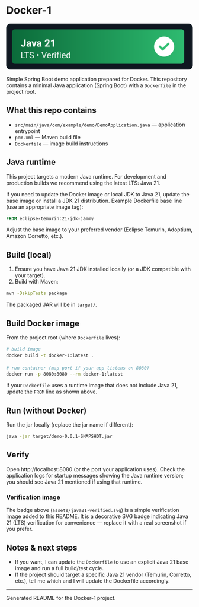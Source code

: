 # Docker-1

![Java 21 Verified](assets/java21-verified.svg)

Simple Spring Boot demo application prepared for Docker. This repository contains a minimal Java application (Spring Boot) with a `Dockerfile` in the project root.

## What this repo contains

- `src/main/java/com/example/demo/DemoApplication.java` — application entrypoint
- `pom.xml` — Maven build file
- `Dockerfile` — image build instructions

## Java runtime

This project targets a modern Java runtime. For development and production builds we recommend using the latest LTS: Java 21.

If you need to update the Docker image or local JDK to Java 21, update the base image or install a JDK 21 distribution. Example Dockerfile base line (use an appropriate image tag):

```dockerfile
FROM eclipse-temurin:21-jdk-jammy
```

Adjust the base image to your preferred vendor (Eclipse Temurin, Adoptium, Amazon Corretto, etc.).

## Build (local)

1. Ensure you have Java 21 JDK installed locally (or a JDK compatible with your target).
2. Build with Maven:

```bash
mvn -DskipTests package
```

The packaged JAR will be in `target/`.

## Build Docker image

From the project root (where `Dockerfile` lives):

```bash
# build image
docker build -t docker-1:latest .

# run container (map port if your app listens on 8080)
docker run -p 8080:8080 --rm docker-1:latest
```

If your `Dockerfile` uses a runtime image that does not include Java 21, update the `FROM` line as shown above.

## Run (without Docker)

Run the jar locally (replace the jar name if different):

```bash
java -jar target/demo-0.0.1-SNAPSHOT.jar
```

## Verify

Open http://localhost:8080 (or the port your application uses). Check the application logs for startup messages showing the Java runtime version; you should see Java 21 mentioned if using that runtime.

### Verification image

The badge above (`assets/java21-verified.svg`) is a simple verification image added to this README. It is a decorative SVG badge indicating Java 21 (LTS) verification for convenience — replace it with a real screenshot if you prefer.

## Notes & next steps

- If you want, I can update the `Dockerfile` to use an explicit Java 21 base image and run a full build/test cycle.
- If the project should target a specific Java 21 vendor (Temurin, Corretto, etc.), tell me which and I will update the Dockerfile accordingly.

---
Generated README for the Docker-1 project.
